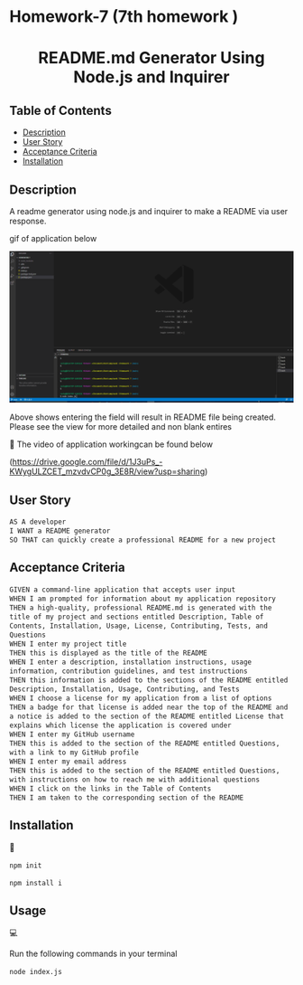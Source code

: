 # Homework-7 (7th homework )

<h1 align="center">README.md Generator Using Node.js and Inquirer </h1>
   
   ## Table of Contents
- [Description](#description)
- [User Story](#user-story)
- [Acceptance Criteria](#acceptance-criteria)
- [Installation](#installation)

   
## Description
  
A readme generator using node.js and inquirer to make a README via user response. 

gif of application below 

<img src="Assets/Animation.gif">
  
 Above shows entering the field will result in README file being created. Please see the view for more detailed and non blank entires
 
🎥 The video of application workingcan be found below

(https://drive.google.com/file/d/1J3uPs_-KWygULZCET_mzvdvCP0g_3E8R/view?usp=sharing)
  
## User Story
  
```
AS A developer
I WANT a README generator
SO THAT can quickly create a professional README for a new project 
```
  
## Acceptance Criteria
  
``` 
GIVEN a command-line application that accepts user input
WHEN I am prompted for information about my application repository
THEN a high-quality, professional README.md is generated with the title of my project and sections entitled Description, Table of Contents, Installation, Usage, License, Contributing, Tests, and Questions
WHEN I enter my project title
THEN this is displayed as the title of the README
WHEN I enter a description, installation instructions, usage information, contribution guidelines, and test instructions
THEN this information is added to the sections of the README entitled Description, Installation, Usage, Contributing, and Tests
WHEN I choose a license for my application from a list of options
THEN a badge for that license is added near the top of the README and a notice is added to the section of the README entitled License that explains which license the application is covered under
WHEN I enter my GitHub username
THEN this is added to the section of the README entitled Questions, with a link to my GitHub profile
WHEN I enter my email address
THEN this is added to the section of the README entitled Questions, with instructions on how to reach me with additional questions
WHEN I click on the links in the Table of Contents
THEN I am taken to the corresponding section of the README
```
  
## Installation
💾   
  
`npm init`
  
`npm install i`
  
## Usage
💻   
  
Run the following commands in your terminal 
  
`node index.js`

